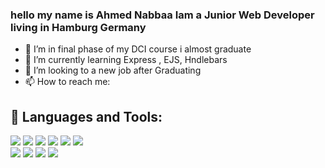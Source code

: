 ### hello my name is Ahmed Nabbaa Iam a Junior Web Developer living in Hamburg Germany

<!--
**anabbaa/anabbaa** is a ✨ _special_ ✨ repository because its `README.md` (this file) appears on your GitHub profile.

Here are some ideas to get you started:


-->
- 🔭 I’m in final phase of my DCI course i almost graduate
- 🌱 I’m currently learning Express , EJS, Hndlebars
- 👯 I’m looking to a new job after Graduating
- 📫 How to reach me:


## 🚀 Languages and Tools:
![](https://img.shields.io/badge/OS-Linux-informational?style=flat&logo=Linux&logoColor=yellow&color=blueviolet) 
![](https://img.shields.io/badge/Editor-VS_Code-informational?style=flat&logo=Visual-Studio-Code&logoColor=blue&color=blueviolet) 
![](https://img.shields.io/badge/Code-JavaScript-informational?style=flat&logo=JavaScript&logoColor=yellow&color=blueviolet) 
![](https://img.shields.io/badge/Markup_lang-HTML-informational?style=flat&logo=HTML5&logoColor=red&color=blueviolet) 
![](https://img.shields.io/badge/Style_sheet_lang-CSS-informational?style=flat&logo=CSS3&logoColor=skyblue&color=blueviolet)
![](https://img.shields.io/badge/Css_extension_lang-SASS-informational?style=flat&logo=SASS&logoColor=violet&color=blueviolet)\
![](https://img.shields.io/badge/JavaScript_engine-Node.js-informational?style=flat&logo=Node.js&logoColor=green&color=blueviolet)
![](https://img.shields.io/badge/JavaScript_library-React-informational?style=flat&logo=React&logoColor=aqua&color=blueviolet)
![](https://img.shields.io/badge/Web_application_framework-Express-informational?style=flat&logo=Express&logoColor=black&color=blueviolet)
![](https://img.shields.io/badge/NoSQL_database-mongoDB-informational?style=flat&logo=mongoDB&logoColor=green&color=blueviolet)


